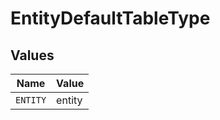 # EntityDefaultTableType


## Values

| Name     | Value    |
| -------- | -------- |
| `ENTITY` | entity   |